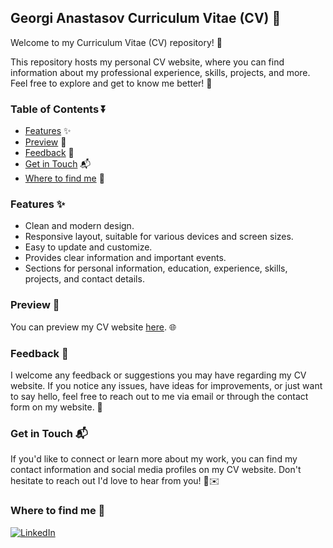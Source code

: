 ## Georgi Anastasov Curriculum Vitae (CV) 💼

Welcome to my Curriculum Vitae (CV) repository! 🌟

This repository hosts my personal CV website, where you can find information about my professional experience, skills, projects, and more. Feel free to explore and get to know me better! 🚀

### Table of Contents ⏬

- [Features](#features) ✨
- [Preview](#preview) 👀
- [Feedback](#feedback) 📝
- [Get in Touch](#getintouch) 📬
- [Where to find me](#wheretofindme) 💬

### Features ✨

- Clean and modern design.
- Responsive layout, suitable for various devices and screen sizes.
- Easy to update and customize.
- Provides clear information and important events.
- Sections for personal information, education, experience, skills, projects, and contact details.

### Preview 👀

You can preview my CV website [here](https://georgianastasov.github.io/anastasov-cv.github.io/). 🌐

### Feedback 📝

I welcome any feedback or suggestions you may have regarding my CV website. 
If you notice any issues, have ideas for improvements, or just want to say hello, feel free to reach out to me via email or through the contact form on my website. 📧

### Get in Touch 📬

If you'd like to connect or learn more about my work, you can find my contact information and social media profiles on my CV website. Don't hesitate to reach out
I'd love to hear from you! 📱✉️

### Where to find me 💬
<p><a href="https://www.linkedin.com/in/georgi-anastasov-97a733240/" target="_blank"><img alt="LinkedIn" src="https://img.shields.io/badge/linkedin-%230077B5.svg?&style=for-the-badge&logo=linkedin&logoColor=white"/></a></p>
